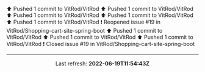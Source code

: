 
⬆️ Pushed 1 commit to VitRod/VitRod
⬆️ Pushed 1 commit to VitRod/VitRod
⬆️ Pushed 1 commit to VitRod/VitRod
⬆️ Pushed 1 commit to VitRod/VitRod
⬆️ Pushed 1 commit to VitRod/VitRod
❗️ Reopened issue #19 in VitRod/Shopping-cart-site-spring-boot
⬆️ Pushed 1 commit to VitRod/VitRod
⬆️ Pushed 1 commit to VitRod/VitRod
⬆️ Pushed 1 commit to VitRod/VitRod
❗️ Closed issue #19 in VitRod/Shopping-cart-site-spring-boot

---

<p align="center">
  Last refresh: 
  <b>2022-06-19T11:54:43Z</b>
</p>
  
